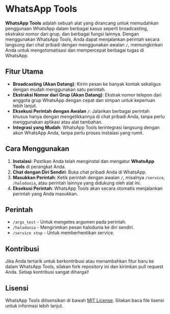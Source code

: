 # WhatsApp Tools

**WhatsApp Tools** adalah sebuah alat yang dirancang untuk memudahkan penggunaan WhatsApp dalam berbagai kasus seperti broadcasting, ekstraksi nomor dari grup, dan berbagai fungsi lainnya. Dengan menggunakan WhatsApp Tools, Anda dapat menjalankan perintah secara langsung dari chat pribadi dengan menggunakan awalan `/`, memungkinkan Anda untuk mengotomatisasi dan mempercepat berbagai tugas di WhatsApp.

## Fitur Utama

- **Broadcasting (Akan Datang)**: Kirim pesan ke banyak kontak sekaligus dengan mudah menggunakan satu perintah.
- **Ekstraksi Nomor dari Grup (Akan Datang)**: Ekstrak nomor telepon dari anggota grup WhatsApp dengan cepat dan simpan untuk keperluan lebih lanjut.
- **Eksekusi Perintah dengan Awalan `/`**: Jalankan berbagai perintah khusus hanya dengan mengetikkannya di chat pribadi Anda, tanpa perlu menggunakan aplikasi atau alat tambahan.
- **Integrasi yang Mudah**: WhatsApp Tools terintegrasi langsung dengan akun WhatsApp Anda, tanpa perlu proses instalasi yang rumit.

## Cara Menggunakan

1. **Instalasi**: Pastikan Anda telah menginstal dan mengatur **WhatsApp Tools** di perangkat Anda.
2. **Chat dengan Diri Sendiri**: Buka chat pribadi Anda di WhatsApp.
3. **Masukkan Perintah**: Ketik perintah dengan awalan `/`, misalnya `/service`, `/halodunia`, atau perintah lainnya yang didukung oleh alat ini.
4. **Eksekusi Perintah**: WhatsApp Tools akan secara otomatis menjalankan perintah yang Anda masukkan.

## Perintah

- `/args_test` - Untuk mengetes argumen pada perintah.
- `/halodunia` - Mengirimkan pesan halodunia ke diri sendiri.
- `/service stop` - Untuk memberhentikan service.

## Kontribusi

Jika Anda tertarik untuk berkontribusi atau menambahkan fitur baru ke dalam WhatsApp Tools, silakan fork repository ini dan kirimkan pull request Anda. Setiap kontribusi sangat dihargai!

## Lisensi

WhatsApp Tools dilisensikan di bawah [MIT License](LICENSE). Silakan baca file lisensi untuk informasi lebih lanjut.